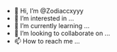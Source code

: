 - 👋 Hi, I’m @Zodiaccxyyy
- 👀 I’m interested in ...
- 🌱 I’m currently learning ...
- 💞️ I’m looking to collaborate on ...
- 📫 How to reach me ...

<!---
Zodiaccxyyy/Zodiaccxyyy is a ✨ special ✨ repository because its `README.md` (this file) appears on your GitHub profile.
You can click the Preview link to take a look at your changes.
--->
